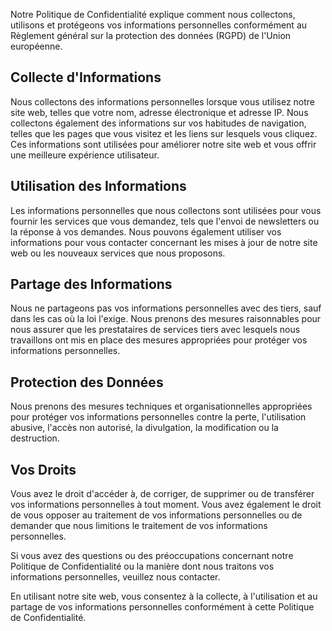 Notre Politique de Confidentialité explique comment nous collectons, utilisons et protégeons vos informations personnelles conformément au Règlement général sur la protection des données (RGPD) de l'Union européenne.

## Collecte d'Informations

Nous collectons des informations personnelles lorsque vous utilisez notre site web, telles que votre nom, adresse électronique et adresse IP.
Nous collectons également des informations sur vos habitudes de navigation, telles que les pages que vous visitez et les liens sur lesquels vous cliquez.
Ces informations sont utilisées pour améliorer notre site web et vous offrir une meilleure expérience utilisateur.

## Utilisation des Informations

Les informations personnelles que nous collectons sont utilisées pour vous fournir les services que vous demandez, tels que l'envoi de newsletters ou la réponse à vos demandes.
Nous pouvons également utiliser vos informations pour vous contacter concernant les mises à jour de notre site web ou les nouveaux services que nous proposons.

## Partage des Informations

Nous ne partageons pas vos informations personnelles avec des tiers, sauf dans les cas où la loi l'exige.
Nous prenons des mesures raisonnables pour nous assurer que les prestataires de services tiers avec lesquels nous travaillons ont mis en place des mesures appropriées pour protéger vos informations personnelles.

## Protection des Données

Nous prenons des mesures techniques et organisationnelles appropriées pour protéger vos informations personnelles contre la perte, l'utilisation abusive, l'accès non autorisé, la divulgation, la modification ou la destruction.

## Vos Droits

Vous avez le droit d'accéder à, de corriger, de supprimer ou de transférer vos informations personnelles à tout moment.
Vous avez également le droit de vous opposer au traitement de vos informations personnelles ou de demander que nous limitions le traitement de vos informations personnelles.

Si vous avez des questions ou des préoccupations concernant notre Politique de Confidentialité ou la manière dont nous traitons vos informations personnelles, veuillez nous contacter.

En utilisant notre site web, vous consentez à la collecte, à l'utilisation et au partage de vos informations personnelles conformément à cette Politique de Confidentialité.
